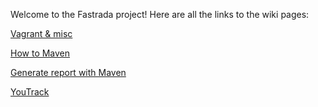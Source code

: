 Welcome to the Fastrada project!
Here are all the links to the wiki pages:

[Vagrant & misc](https://github.com/AdriVanHoudt/Fastrada/wiki/Vagrant-&-misc)

[How to Maven](https://github.com/AdriVanHoudt/Fastrada/wiki/Maven)

[Generate report with Maven](https://github.com/AdriVanHoudt/Fastrada/wiki/Generating-a-Report-with-Maven)

[YouTrack](https://github.com/AdriVanHoudt/Fastrada/wiki/YouTrack)
